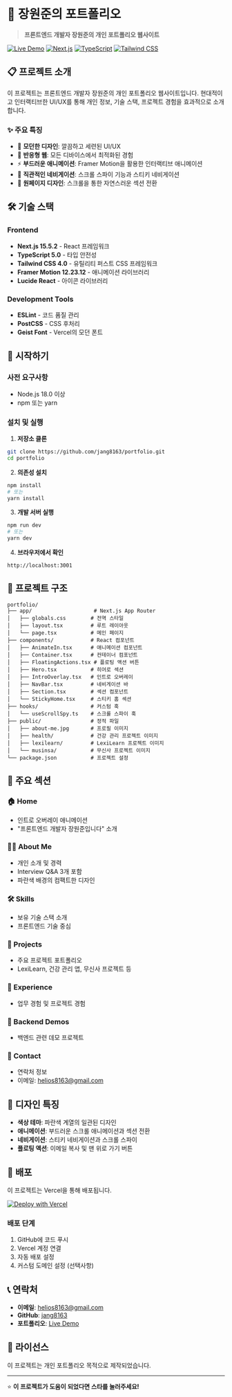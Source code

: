 # 🚀 장원준의 포트폴리오

> **프론트엔드 개발자 장원준의 개인 포트폴리오 웹사이트**

[![Live Demo](https://img.shields.io/badge/Live%20Demo-Visit%20Portfolio-blue?style=for-the-badge&logo=vercel)](https://portfolio-git-main-jangwonjuns-projects.vercel.app)
[![Next.js](https://img.shields.io/badge/Next.js-15.5.2-black?style=for-the-badge&logo=next.js)](https://nextjs.org/)
[![TypeScript](https://img.shields.io/badge/TypeScript-5.0-blue?style=for-the-badge&logo=typescript)](https://www.typescriptlang.org/)
[![Tailwind CSS](https://img.shields.io/badge/Tailwind%20CSS-4.0-38B2AC?style=for-the-badge&logo=tailwind-css)](https://tailwindcss.com/)

## 📋 프로젝트 소개

이 프로젝트는 프론트엔드 개발자 장원준의 개인 포트폴리오 웹사이트입니다. 
현대적이고 인터랙티브한 UI/UX를 통해 개인 정보, 기술 스택, 프로젝트 경험을 효과적으로 소개합니다.

### ✨ 주요 특징

- 🎨 **모던한 디자인**: 깔끔하고 세련된 UI/UX
- 📱 **반응형 웹**: 모든 디바이스에서 최적화된 경험
- ⚡ **부드러운 애니메이션**: Framer Motion을 활용한 인터랙티브 애니메이션
- 🧭 **직관적인 네비게이션**: 스크롤 스파이 기능과 스티키 네비게이션
- 🎯 **원페이지 디자인**: 스크롤을 통한 자연스러운 섹션 전환

## 🛠️ 기술 스택

### Frontend
- **Next.js 15.5.2** - React 프레임워크
- **TypeScript 5.0** - 타입 안전성
- **Tailwind CSS 4.0** - 유틸리티 퍼스트 CSS 프레임워크
- **Framer Motion 12.23.12** - 애니메이션 라이브러리
- **Lucide React** - 아이콘 라이브러리

### Development Tools
- **ESLint** - 코드 품질 관리
- **PostCSS** - CSS 후처리
- **Geist Font** - Vercel의 모던 폰트

## 🚀 시작하기

### 사전 요구사항
- Node.js 18.0 이상
- npm 또는 yarn

### 설치 및 실행

1. **저장소 클론**
```bash
git clone https://github.com/jang8163/portfolio.git
cd portfolio
```

2. **의존성 설치**
```bash
npm install
# 또는
yarn install
```

3. **개발 서버 실행**
```bash
npm run dev
# 또는
yarn dev
```

4. **브라우저에서 확인**
```
http://localhost:3001
```

## 📁 프로젝트 구조

```
portfolio/
├── app/                    # Next.js App Router
│   ├── globals.css        # 전역 스타일
│   ├── layout.tsx         # 루트 레이아웃
│   └── page.tsx           # 메인 페이지
├── components/            # React 컴포넌트
│   ├── AnimateIn.tsx      # 애니메이션 컴포넌트
│   ├── Container.tsx      # 컨테이너 컴포넌트
│   ├── FloatingActions.tsx # 플로팅 액션 버튼
│   ├── Hero.tsx           # 히어로 섹션
│   ├── IntroOverlay.tsx   # 인트로 오버레이
│   ├── NavBar.tsx         # 네비게이션 바
│   ├── Section.tsx        # 섹션 컴포넌트
│   └── StickyHome.tsx     # 스티키 홈 섹션
├── hooks/                 # 커스텀 훅
│   └── useScrollSpy.ts    # 스크롤 스파이 훅
├── public/                # 정적 파일
│   ├── about-me.jpg       # 프로필 이미지
│   ├── health/            # 건강 관리 프로젝트 이미지
│   ├── lexilearn/         # LexiLearn 프로젝트 이미지
│   └── musinsa/           # 무신사 프로젝트 이미지
└── package.json           # 프로젝트 설정
```

## 🎯 주요 섹션

### 🏠 Home
- 인트로 오버레이 애니메이션
- "프론트엔드 개발자 장원준입니다" 소개

### 👨‍💻 About Me
- 개인 소개 및 경력
- Interview Q&A 3개 포함
- 파란색 배경의 컴팩트한 디자인

### 🛠️ Skills
- 보유 기술 스택 소개
- 프론트엔드 기술 중심

### 🚀 Projects
- 주요 프로젝트 포트폴리오
- LexiLearn, 건강 관리 앱, 무신사 프로젝트 등

### 💼 Experience
- 업무 경험 및 프로젝트 경험

### 🔧 Backend Demos
- 백엔드 관련 데모 프로젝트

### 📧 Contact
- 연락처 정보
- 이메일: helios8163@gmail.com

## 🎨 디자인 특징

- **색상 테마**: 파란색 계열의 일관된 디자인
- **애니메이션**: 부드러운 스크롤 애니메이션과 섹션 전환
- **네비게이션**: 스티키 네비게이션과 스크롤 스파이
- **플로팅 액션**: 이메일 복사 및 맨 위로 가기 버튼

## 🚀 배포

이 프로젝트는 Vercel을 통해 배포됩니다.

[![Deploy with Vercel](https://vercel.com/button)](https://vercel.com/new/clone?repository-url=https://github.com/jang8163/portfolio)

### 배포 단계
1. GitHub에 코드 푸시
2. Vercel 계정 연결
3. 자동 배포 설정
4. 커스텀 도메인 설정 (선택사항)

## 📞 연락처

- **이메일**: helios8163@gmail.com
- **GitHub**: [jang8163](https://github.com/jang8163)
- **포트폴리오**: [Live Demo](https://portfolio-git-main-jangwonjuns-projects.vercel.app)

## 📄 라이선스

이 프로젝트는 개인 포트폴리오 목적으로 제작되었습니다.

---

⭐ **이 프로젝트가 도움이 되었다면 스타를 눌러주세요!**